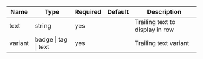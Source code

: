 | Name    | Type                 | Required | Default | Description                     |
|---------|----------------------|----------|---------|---------------------------------|
| text    | string               | yes      |         | Trailing text to display in row |
| variant | badge \| tag \| text | yes      |         | Trailing text variant           |